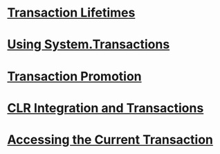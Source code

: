 # [Transaction Lifetimes](transaction-lifetimes.md)
# [Using System.Transactions](using-system.transactions.md)
# [Transaction Promotion](transaction-promotion.md)
# [CLR Integration and Transactions](clr-integration-and-transactions.md)
# [Accessing the Current Transaction](accessing-the-current-transaction.md)
